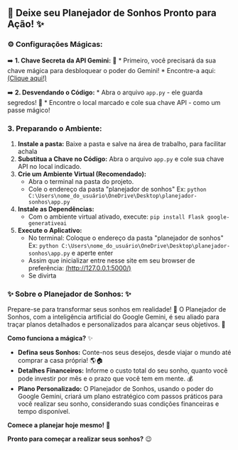## 🚀 Deixe seu Planejador de Sonhos Pronto para Ação! ✨

### ⚙️ Configurações Mágicas:

➡️ **1. Chave Secreta da API Gemini:** 🔑
    * Primeiro, você precisará da sua chave mágica para desbloquear o poder do Gemini!
    * Encontre-a aqui:  [(Clique aqui!)](https://aistudio.google.com/app/apikey/)

➡️ **2. Desvendando o Código:** 
    * Abra o arquivo `app.py` - ele guarda segredos! 🤫
    * Encontre o local marcado e cole sua chave API - como um passe mágico!

### 3. Preparando o Ambiente:

1. **Instale a pasta:** Baixe a pasta e salve na área de trabalho, para facilitar achala
2. **Substitua a Chave no Código:** Abra o arquivo `app.py`  e cole sua chave API no local indicado.
3. **Crie um Ambiente Virtual (Recomendado):** 
   * Abra o terminal na pasta do projeto.
   * Cole o endereço da pasta "planejador de sonhos"  Ex:  `python C:\Users\nome_do_usuário\OneDrive\Desktop\planejador-sonhos\app.py`
4. **Instale as Dependências:**
   * Com o ambiente virtual ativado, execute: `pip install Flask google-generativeai`
5. **Execute o Aplicativo:**
   * No terminal: Coloque o endereço da pasta "planejador de sonhos" Ex: `python C:\Users\nome_do_usuário\OneDrive\Desktop\planejador-sonhos\app.py` e aperte enter
   * Assim que inicializar entre nesse site em seu browser de preferência:  [(http://127.0.0.1:5000/)](http://127.0.0.1:5000/)
   * Se divirta

### ✨ Sobre o Planejador de Sonhos: ✨

Prepare-se para transformar seus sonhos em realidade! 🎉 O Planejador de Sonhos, com a inteligência artificial do Google Gemini, é seu aliado para traçar planos detalhados e personalizados para alcançar seus objetivos. 🚀

**Como funciona a mágica?** ✨

* **Defina seus Sonhos:** Conte-nos seus desejos, desde viajar o mundo até comprar a casa própria! 🌎🏠
* **Detalhes Financeiros:**  Informe o custo total do seu sonho, quanto você pode investir por mês e o prazo que você tem em mente. 💰
* **Plano Personalizado:** O Planejador de Sonhos, usando o poder do Google Gemini, criará um plano estratégico com passos práticos para você realizar seu sonho, considerando suas condições financeiras e tempo disponível. 

**Comece a planejar hoje mesmo!** 💫

**Pronto para começar a realizar seus sonhos?** 😉 
